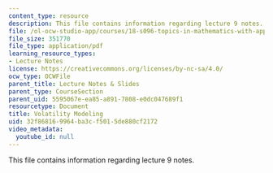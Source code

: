 ```yaml
---
content_type: resource
description: This file contains information regarding lecture 9 notes.
file: /ol-ocw-studio-app/courses/18-s096-topics-in-mathematics-with-applications-in-finance-fall-2013/32f868169964ba3cf5015de880cf2172_MIT18_S096F13_lecnote9.pdf
file_size: 351770
file_type: application/pdf
learning_resource_types:
- Lecture Notes
license: https://creativecommons.org/licenses/by-nc-sa/4.0/
ocw_type: OCWFile
parent_title: Lecture Notes & Slides
parent_type: CourseSection
parent_uid: 5595067e-ea85-a891-7808-e0dc047689f1
resourcetype: Document
title: Volatility Modeling
uid: 32f86816-9964-ba3c-f501-5de880cf2172
video_metadata:
  youtube_id: null
---
```

This file contains information regarding lecture 9 notes.